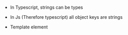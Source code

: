 - In Typescript, strings can be types

- In Js (Therefore typescript) all object keys are strings

- Template element <template> HTML element is mechanism for holding HTML that is not to be rendered immediately when the page is loaded
but maybe instantiated subsquently during runtime using javascript

